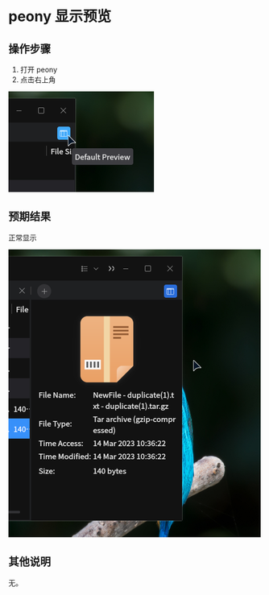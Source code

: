 # peony 显示预览
## 操作步骤

1. 打开 peony
2. 点击右上角

![peony-显示预览-1](./img/peony-显示预览-1.png)

## 预期结果
正常显示

![peony-显示预览-2.png](./img/peony-显示预览-2.png)


## 其他说明
无。
